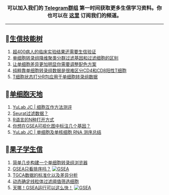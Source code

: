 
<h3 align="center">
  可以加入我们的 <a href="https://t.me/BioInfoTalk">Telegram群组</a> 第一时间获取更多生信学习资料。你也可以在 <a href="https://bioinforss-channel.vercel.app/">这里</a> 订阅我们的频道。
</h3>

------------------

## 📝[生信技能树](https://github.com/ixxmu/mp_duty/issues?q=label%3A%E7%94%9F%E4%BF%A1%E6%8A%80%E8%83%BD%E6%A0%91+is%3Aclosed)
<!-- 1issueTable -->

1. [超400病人的临床实验结果还需要生信验证](https://github.com/ixxmu/mp_duty/issues/5534) 
2. [单细胞转录组降维聚类分群过滤基因和过滤细胞的区别](https://github.com/ixxmu/mp_duty/issues/5507) 
3. [让单细胞差异更加明显你需要调整配色方案](https://github.com/ixxmu/mp_duty/issues/5476) 
4. [纯粹靠单细胞转录组数据是很难区分CD4和CD8阳性T细胞](https://github.com/ixxmu/mp_duty/issues/5468) 
5. [T细胞状态打分R包应用于单细胞转录组数据](https://github.com/ixxmu/mp_duty/issues/5467) 
<!-- 1issueTable -->
## 📝[单细胞天地](https://github.com/ixxmu/mp_duty/issues?q=label%3A%E5%8D%95%E7%BB%86%E8%83%9E%E5%A4%A9%E5%9C%B0+is%3Aclosed)
<!-- 2issueTable -->

1. [YuLab JC | 细胞互作方法测评](https://github.com/ixxmu/mp_duty/issues/5383) 
2. [Seurat过滤数据？](https://github.com/ixxmu/mp_duty/issues/5376) 
3. [R语言的N种打开方式](https://github.com/ixxmu/mp_duty/issues/5300) 
4. [你想在GSEA可视化图中标注几个基因？](https://github.com/ixxmu/mp_duty/issues/5242) 
5. [YuLab JC | 单细胞及单核细胞 RNA 测序总结](https://github.com/ixxmu/mp_duty/issues/4934) 
<!-- 2issueTable -->

## 📝[果子学生信](https://github.com/ixxmu/mp_duty/issues?q=label%3A%E6%9E%9C%E5%AD%90%E5%AD%A6%E7%94%9F%E4%BF%A1+is%3Aclosed)
<!-- 3issueTable -->

1. [简单几步构建一个单细胞转录组浏览器](https://github.com/ixxmu/mp_duty/issues/5103) 
2. [GSEA只看排序吗？](https://github.com/ixxmu/mp_duty/issues/4920) [![GSEA](https://img.shields.io/github/labels/ixxmu/mp_duty/GSEA)](https://github.com/ixxmu/mp_duty/labels/GSEA)
3. [TGCA数据的标准化以及差异分析](https://github.com/ixxmu/mp_duty/issues/4829) 
4. [动态确定线粒体过滤阈值筛选细胞](https://github.com/ixxmu/mp_duty/issues/4754) 
5. [天哪！GSEA运行可以这么快！](https://github.com/ixxmu/mp_duty/issues/4602) [![GSEA](https://img.shields.io/github/labels/ixxmu/mp_duty/GSEA)](https://github.com/ixxmu/mp_duty/labels/GSEA)
<!-- 3issueTable -->
